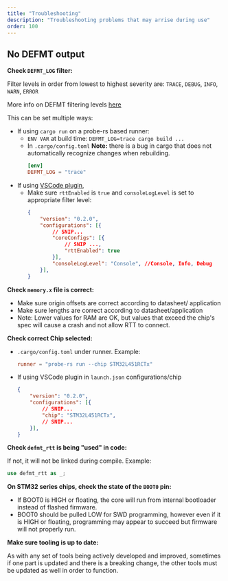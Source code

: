 ```yaml
---
title: "Troubleshooting"
description: "Troubleshooting problems that may arrise during use"
order: 100
---
```


## No DEFMT output

**Check `DEFMT_LOG` filter:**

Filter levels in order from lowest to highest severity are: `TRACE`, `DEBUG`, `INFO`, `WARN`, `ERROR`

More info on DEFMT filtering levels [here](https://defmt.ferrous-systems.com/filtering.html)

This can be set multiple ways:
- If using `cargo run` on a probe-rs based runner:
  - `ENV VAR` at build time: `DEFMT_LOG=trace cargo build ...`
  - In `.cargo/config.toml` **Note:** there is a bug in cargo that does not automatically recognize changes when rebuilding.
    ```toml
    [env]
    DEFMT_LOG = "trace"
    ```
- If using [VSCode plugin](https://probe.rs/docs/tools/debugger/),
  - Make sure `rttEnabled` is `true` and `consoleLogLevel` is set to appropriate filter level:
    ```json
    {
        "version": "0.2.0",
        "configurations": [{
            // SNIP...
            "coreConfigs": [{
                // SNIP ...,
                "rttEnabled": true
            }],
            "consoleLogLevel": "Console", //Console, Info, Debug
        }],
    }
    ```


**Check `memory.x` file is correct:**

- Make sure origin offsets are correct according to datasheet/ application
- Make sure lengths are correct according to datasheet/application
- Note: Lower values for RAM are OK, but values that exceed the chip's spec will cause a crash and not allow RTT to connect.


**Check correct Chip selected:**

- `.cargo/config.toml` under runner. Example:
    ``` toml
    runner = "probe-rs run --chip STM32L451RCTx"
    ```
- If using VSCode plugin in `launch.json` configurations/chip
    ```json
    {
        "version": "0.2.0",
        "configurations": [{
            // SNIP...
            "chip": "STM32L451RCTx",
            // SNIP...
        }],
    }
    ```

**Check `defmt_rtt` is being "used" in code:**

If not, it will not be linked during compile. Example:
```rust
use defmt_rtt as _;
```

**On STM32 series chips, check the state of the `BOOT0` pin:**

- If BOOT0 is HIGH or floating, the core will run from internal bootloader instead of flashed firmware.
- BOOT0 should be pulled LOW for SWD programming, however even if it is HIGH or floating, programming may appear to succeed but firmware will not properly run.

**Make sure tooling is up to date:**

As with any set of tools being actively developed and improved, sometimes if one part is updated and there is a breaking change, the other tools must be updated as well in order to function.
